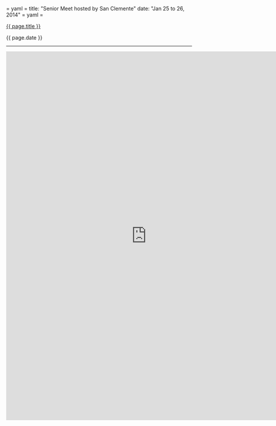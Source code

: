 = yaml =
title: "Senior Meet hosted by San Clemente"
date: "Jan 25 to 26, 2014"
= yaml =

<a href="{{ page.url }}" class='postTitleLink'><p class='postTitle'>{{ page.title }}</p></a>
<p class='postPublished'>{{ page.date }}</p>
<hr>

<iframe src="https://docs.google.com/forms/d/1VBchb2n-0IrThCNdVbaCcdPWGiynlnB8Sm8CwhqGh2k/viewform?embedded=true" width="760" height="1000" frameborder="0" marginheight="0" marginwidth="0">Loading...</iframe>